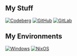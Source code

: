 ## My Stuff
[![Codeberg](https://img.shields.io/badge/Codeberg-2185D0?logo=codeberg&logoColor=fff)](https://codeberg.org/harangu)
[![GitHub](https://img.shields.io/badge/GitHub-%23121011.svg?logo=github&logoColor=white)](https://github.com/harangu)
[![GitLab](https://img.shields.io/badge/GitLab-FC6D26?logo=gitlab&logoColor=fff)](https://gitlab.com/harangu)

## My Environments
[![Windows](https://custom-icon-badges.demolab.com/badge/Windows-0078D6?logo=windows11&logoColor=white)](#)
[![NixOS](https://img.shields.io/badge/NixOS-5277C3?logo=nixos&logoColor=fff)](#)
